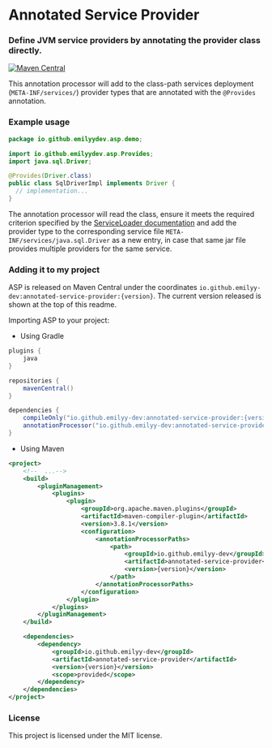 # Annotated Service Provider
### Define JVM service providers by annotating the provider class directly.
[![Maven Central](https://img.shields.io/maven-metadata/v/https/repo1.maven.org/maven2/io/github/emilyy-dev/annotated-service-provider/maven-metadata.xml.svg?label=maven%20central&colorB=brightgreen)](https://search.maven.org/artifact/io.github.emilyy-dev/annotated-service-provider)

This annotation processor will add to the class-path services deployment (`META-INF/services/`) provider types that are
annotated with the `@Provides` annotation.

### Example usage
```java
package io.github.emilyydev.asp.demo;

import io.github.emilyydev.asp.Provides;
import java.sql.Driver;

@Provides(Driver.class)
public class SqlDriverImpl implements Driver {
  // implementation...
}
```
The annotation processor will read the class, ensure it meets the required criterion specified by the
[ServiceLoader documentation](https://docs.oracle.com/javase/8/docs/api/java/util/ServiceLoader.html) and add the
provider type to the corresponding service file `META-INF/services/java.sql.Driver` as a new entry, in case that same
jar file provides multiple providers for the same service.

### Adding it to my project
ASP is released on Maven Central under the coordinates `io.github.emilyy-dev:annotated-service-provider:{version}`. The
current version released is shown at the top of this readme.

Importing ASP to your project:
* Using Gradle
```groovy
plugins {
    java
}

repositories {
    mavenCentral()
}

dependencies {
    compileOnly("io.github.emilyy-dev:annotated-service-provider:{version}")
    annotationProcessor("io.github.emilyy-dev:annotated-service-provider:{version}")
}
```
* Using Maven
```xml
<project>
    <!--  ...-->
    <build>
        <pluginManagement>
            <plugins>
                <plugin>
                    <groupId>org.apache.maven.plugins</groupId>
                    <artifactId>maven-compiler-plugin</artifactId>
                    <version>3.8.1</version>
                    <configuration>
                        <annotationProcessorPaths>
                            <path>
                                <groupId>io.github.emilyy-dev</groupId>
                                <artifactId>annotated-service-provider</artifactId>
                                <version>{version}</version>
                            </path>
                        </annotationProcessorPaths>
                    </configuration>
                </plugin>
            </plugins>
        </pluginManagement>
    </build>

    <dependencies>
        <dependency>
            <groupId>io.github.emilyy-dev</groupId>
            <artifactId>annotated-service-provider</artifactId>
            <version>{version}</version>
            <scope>provided</scope>
        </dependency>
    </dependencies>
</project>
```

### License
This project is licensed under the MIT license.
